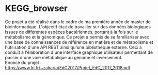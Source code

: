 # KEGG_browser

Ce projet a été réalisé dans le cadre de ma première année de master de bioinformatique. L'objectif était de travailler sur des données biologiques issues de différentes espèces bactériennes, portant à la fois sur le métabolisme et la génomique. Ce projet a permis de se familiariser avec une base de connaissances de référence en matière et de métabolisme et l'utilisation d'une API REST ainsi qu'une bibliothèque externe. Ceci a conduit à l'élaboration d'une interface graphique utilisateur permettant de passer d'une voie métabolique au génome et inversement.<br>
Enoncé du projet : https://www.lri.fr/~zaharia/EdC2017/Projet_EdC_2017_2018.pdf
